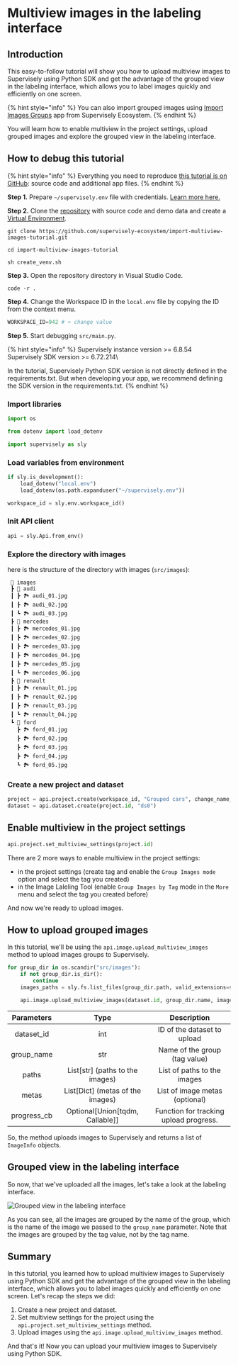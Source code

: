 # Multiview images in the labeling interface

## Introduction

This easy-to-follow tutorial will show you how to upload multiview images to Supervisely using Python SDK and get the advantage of the grouped view in the labeling interface, which allows you to label images quickly and efficiently on one screen.

{% hint style="info" %}
You can also import grouped images using [Import Images Groups](https://ecosystem.supervisely.com/apps/import-images-groups) app from Supervisely Ecosystem.
{% endhint %}

You will learn how to enable multiview in the project settings, upload grouped images and explore the grouped view in the labeling interface.

## How to debug this tutorial

{% hint style="info" %}
Everything you need to reproduce [this tutorial is on GitHub](https://github.com/supervisely-ecosystem/import-multiview-images-tutorial): source code and additional app files.
{% endhint %}

**Step 1.** Prepare `~/supervisely.env` file with credentials. [Learn more here.](../../basics-of-authentication.md)

**Step 2.** Clone the [repository](https://github.com/supervisely-ecosystem/import-multiview-images-tutorial) with source code and demo data and create a [Virtual Environment](https://docs.python.org/3/library/venv.html).

```
git clone https://github.com/supervisely-ecosystem/import-multiview-images-tutorial.git

cd import-multiview-images-tutorial

sh create_venv.sh
```

**Step 3.** Open the repository directory in Visual Studio Code.

```
code -r .
```

**Step 4.** Change the Workspace ID in the `local.env` file by copying the ID from the context menu.

```python
WORKSPACE_ID=942 # ⬅️ change value
```

**Step 5.** Start debugging `src/main.py`.

{% hint style="info" %}
Supervisely instance version >= 6.8.54\
Supervisely SDK version >= 6.72.214\

In the tutorial, Supervisely Python SDK version is not directly defined in the requirements.txt. But when developing your app, we recommend defining the SDK version in the requirements.txt.
{% endhint %}

### Import libraries

```python
import os

from dotenv import load_dotenv

import supervisely as sly
```

### Load variables from environment

```python
if sly.is_development():
    load_dotenv("local.env")
    load_dotenv(os.path.expanduser("~/supervisely.env"))

workspace_id = sly.env.workspace_id()
```

### Init API client

```python
api = sly.Api.from_env()
```

### Explore the directory with images

here is the structure of the directory with images (`src/images`):

```text
 📂 images
 ┣ 📂 audi
 ┃ ┣ 🏞️ audi_01.jpg
 ┃ ┣ 🏞️ audi_02.jpg
 ┃ ┗ 🏞️ audi_03.jpg
 ┣ 📂 mercedes
 ┃ ┣ 🏞️ mercedes_01.jpg
 ┃ ┣ 🏞️ mercedes_02.jpg
 ┃ ┣ 🏞️ mercedes_03.jpg
 ┃ ┣ 🏞️ mercedes_04.jpg
 ┃ ┣ 🏞️ mercedes_05.jpg
 ┃ ┗ 🏞️ mercedes_06.jpg
 ┣ 📂 renault
 ┃ ┣ 🏞️ renault_01.jpg
 ┃ ┣ 🏞️ renault_02.jpg
 ┃ ┣ 🏞️ renault_03.jpg
 ┃ ┗ 🏞️ renault_04.jpg
 ┗ 📂 ford
   ┣ 🏞️ ford_01.jpg
   ┣ 🏞️ ford_02.jpg
   ┣ 🏞️ ford_03.jpg
   ┣ 🏞️ ford_04.jpg
   ┗ 🏞️ ford_05.jpg
```

### Create a new project and dataset

```python
project = api.project.create(workspace_id, "Grouped cars", change_name_if_conflict=True)
dataset = api.dataset.create(project.id, "ds0")
```

## Enable multiview in the project settings

```python
api.project.set_multiview_settings(project.id)
```

There are 2 more ways to enable multiview in the project settings:

- in the project settings (create tag and enable the `Group Images mode` option and select the tag you created)
- in the Image Laleling Tool (enable `Group Images by Tag` mode in the `More` menu and select the tag you created before)

And now we're ready to upload images.

## How to upload grouped images

In this tutorial, we'll be using the `api.image.upload_multiview_images` method to upload images groups to Supervisely.

```python
for group_dir in os.scandir("src/images"):
    if not group_dir.is_dir():
        continue
    images_paths = sly.fs.list_files(group_dir.path, valid_extensions=sly.image.SUPPORTED_IMG_EXTS)

    api.image.upload_multiview_images(dataset.id, group_dir.name, images_paths)
```

| Parameters  |                Type                 |               Description               |
| :---------: | :---------------------------------: | :-------------------------------------: |
| dataset_id  |                 int                 |       ID of the dataset to upload       |
| group_name  |                 str                 |      Name of the group (tag value)      |
|    paths    |  List\[str\] (paths to the images)  |       List of paths to the images       |
|    metas    | List\[Dict\] (metas of the images)  |     List of image metas (optional)      |
| progress_cb | Optional\[Union\[tqdm, Callable\]\] | Function for tracking upload progress.  |

So, the method uploads images to Supervisely and returns a list of `ImageInfo` objects.

## Grouped view in the labeling interface

So now, that we've uploaded all the images, let's take a look at the labeling interface.

![Grouped view in the labeling interface](https://github.com/supervisely-ecosystem/import-multiview-images-tutorial/assets/79905215/772d1ca4-763f-4c77-bbd8-422d8e50f9ad)

As you can see, all the images are grouped by the name of the group, which is the name of the image we passed to the `group_name` parameter.
Note that the images are grouped by the tag value, not by the tag name.

## Summary

In this tutorial, you learned how to upload multiview images to Supervisely using Python SDK and get the advantage of the grouped view in the labeling interface, which allows you to label images quickly and efficiently on one screen. Let's recap the steps we did:

1. Create a new project and dataset.
2. Set multiview settings for the project using the `api.project.set_multiview_settings` method.
3. Upload images using the `api.image.upload_multiview_images` method.

And that's it! Now you can upload your multiview images to Supervisely using Python SDK.
